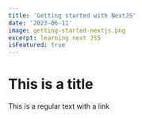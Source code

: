 ```yaml
---
title: 'Getting started with NextJS'
date: '2023-06-11'
image: getting-started-nextjs.png
excerpt: learning next JSS
isFeatured: true
---
```


# This is a title

This is a regular text with a link
